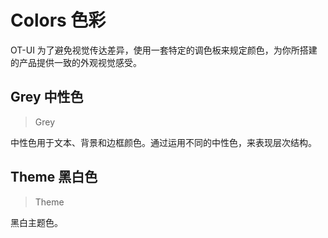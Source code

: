 
# Colors 色彩

OT-UI 为了避免视觉传达差异，使用一套特定的调色板来规定颜色，为你所搭建的产品提供一致的外观视觉感受。

## Grey 中性色

> Grey

中性色用于文本、背景和边框颜色。通过运用不同的中性色，来表现层次结构。

## Theme 黑白色

> Theme

黑白主题色。

